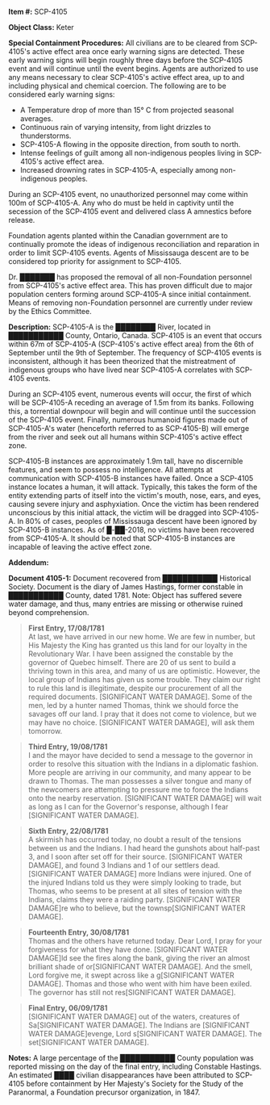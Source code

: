 **Item #:** SCP-4105

**Object Class:** Keter

**Special Containment Procedures:** All civilians are to be cleared from SCP-4105's active effect area once early warning signs are detected. These early warning signs will begin roughly three days before the SCP-4105 event and will continue until the event begins. Agents are authorized to use any means necessary to clear SCP-4105's active effect area, up to and including physical and chemical coercion. The following are to be considered early warning signs:

*   A Temperature drop of more than 15° C from projected seasonal averages.
*   Continuous rain of varying intensity, from light drizzles to thunderstorms.
*   SCP-4105-A flowing in the opposite direction, from south to north.
*   Intense feelings of guilt among all non-indigenous peoples living in SCP-4105's active effect area.
*   Increased drowning rates in SCP-4105-A, especially among non-indigenous peoples.

During an SCP-4105 event, no unauthorized personnel may come within 100m of SCP-4105-A. Any who do must be held in captivity until the secession of the SCP-4105 event and delivered class A amnestics before release.

Foundation agents planted within the Canadian government are to continually promote the ideas of indigenous reconciliation and reparation in order to limit SCP-4105 events. Agents of Mississauga descent are to be considered top priority for assignment to SCP-4105.

Dr. ███████ has proposed the removal of all non-Foundation personnel from SCP-4105's active effect area. This has proven difficult due to major population centers forming around SCP-4105-A since initial containment. Means of removing non-Foundation personnel are currently under review by the Ethics Committee.

**Description:** SCP-4105-A is the ████████ River, located in ███████████ County, Ontario, Canada. SCP-4105 is an event that occurs within 67m of SCP-4105-A (SCP-4105's active effect area) from the 6th of September until the 9th of September. The frequency of SCP-4105 events is inconsistent, although it has been theorized that the mistreatment of indigenous groups who have lived near SCP-4105-A correlates with SCP-4105 events.

During an SCP-4105 event, numerous events will occur, the first of which will be SCP-4105-A receding an average of 1.5m from its banks. Following this, a torrential downpour will begin and will continue until the succession of the SCP-4105 event. Finally, numerous humanoid figures made out of SCP-4105-A's water (henceforth referred to as SCP-4105-B) will emerge from the river and seek out all humans within SCP-4105's active effect zone.

SCP-4105-B instances are approximately 1.9m tall, have no discernible features, and seem to possess no intelligence. All attempts at communication with SCP-4105-B instances have failed. Once a SCP-4105 instance locates a human, it will attack. Typically, this takes the form of the entity extending parts of itself into the victim's mouth, nose, ears, and eyes, causing severe injury and asphyxiation. Once the victim has been rendered unconscious by this initial attack, the victim will be dragged into SCP-4105-A. In 80% of cases, peoples of Mississauga descent have been ignored by SCP-4105-B instances. As of █-██-2018, no victims have been recovered from SCP-4105-A. It should be noted that SCP-4105-B instances are incapable of leaving the active effect zone.

**Addendum:**

**Document 4105-1:** Document recovered from ███████████ Historical Society. Document is the diary of James Hastings, former constable in ███████████ County, dated 1781. Note: Object has suffered severe water damage, and thus, many entries are missing or otherwise ruined beyond comprehension.

> **First Entry, 17/08/1781**  
> At last, we have arrived in our new home. We are few in number, but His Majesty the King has granted us this land for our loyalty in the Revolutionary War. I have been assigned the constable by the governor of Quebec himself. There are 20 of us sent to build a thriving town in this area, and many of us are optimistic. However, the local group of Indians has given us some trouble. They claim our right to rule this land is illegitimate, despite our procurement of all the required documents. \[SIGNIFICANT WATER DAMAGE\]. Some of the men, led by a hunter named Thomas, think we should force the savages off our land. I pray that it does not come to violence, but we may have no choice. \[SIGNIFICANT WATER DAMAGE\], will ask them tomorrow.

> **Third Entry, 19/08/1781**  
> I and the mayor have decided to send a message to the governor in order to resolve this situation with the Indians in a diplomatic fashion. More people are arriving in our community, and many appear to be drawn to Thomas. The man possesses a silver tongue and many of the newcomers are attempting to pressure me to force the Indians onto the nearby reservation. \[SIGNIFICANT WATER DAMAGE\] will wait as long as I can for the Governor's response, although I fear \[SIGNIFICANT WATER DAMAGE\].

> **Sixth Entry, 22/08/1781**  
> A skirmish has occurred today, no doubt a result of the tensions between us and the Indians. I had heard the gunshots about half-past 3, and I soon after set off for their source. \[SIGNIFICANT WATER DAMAGE\], and found 3 Indians and 1 of our settlers dead. \[SIGNIFICANT WATER DAMAGE\] more Indians were injured. One of the injured Indians told us they were simply looking to trade, but Thomas, who seems to be present at all sites of tension with the Indians, claims they were a raiding party. \[SIGNIFICANT WATER DAMAGE\]re who to believe, but the townsp\[SIGNIFICANT WATER DAMAGE\].

> **Fourteenth Entry, 30/08/1781**  
> Thomas and the others have returned today. Dear Lord, I pray for your forgiveness for what they have done. \[SIGNIFICANT WATER DAMAGE\]ld see the fires along the bank, giving the river an almost brilliant shade of or\[SIGNIFICANT WATER DAMAGE\]. And the smell, Lord forgive me, it swept across like a g\[SIGNIFICANT WATER DAMAGE\]. Thomas and those who went with him have been exiled. The governor has still not res\[SIGNIFICANT WATER DAMAGE\].

> **Final Entry, 06/09/1781**  
> \[SIGNIFICANT WATER DAMAGE\] out of the waters, creatures of Sa\[SIGNIFICANT WATER DAMAGE\]. The Indians are \[SIGNIFICANT WATER DAMAGE\]evenge, Lord s\[SIGNIFICANT WATER DAMAGE\]. The set\[SIGNIFICANT WATER DAMAGE\].

**Notes:** A large percentage of the ███████████ County population was reported missing on the day of the final entry, including Constable Hastings. An estimated ████ civilian disappearances have been attributed to SCP-4105 before containment by Her Majesty's Society for the Study of the Paranormal, a Foundation precursor organization, in 1847.